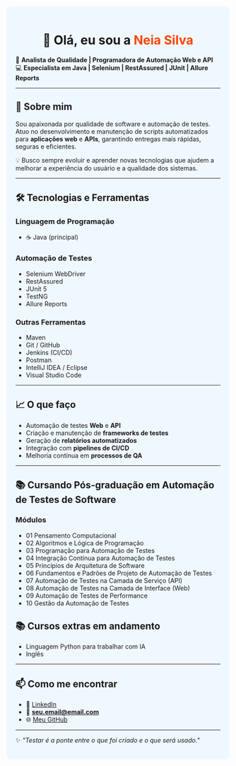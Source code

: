 <div style="background-color:#f0f8ff; padding: 20px; border-radius: 10px;">

<h1 align="center">👋 Olá, eu sou a <span style="color:#FF4500;">Neia Silva</span></h1>

🎯 <b>Analista de Qualidade | Programadora de Automação Web e API</b>  
💻 <b>Especialista em Java | Selenium | RestAssured | JUnit | Allure Reports</b>  

---
## 🚀 Sobre mim
Sou apaixonada por qualidade de software e automação de testes.  
Atuo no desenvolvimento e manutenção de scripts automatizados para <b>aplicações web</b> e <b>APIs</b>, garantindo entregas mais rápidas, seguras e eficientes.  

💡 Busco sempre evoluir e aprender novas tecnologias que ajudem a melhorar a experiência do usuário e a qualidade dos sistemas.

---
## 🛠️ Tecnologias e Ferramentas

### **Linguagem de Programação**
- ☕ Java (principal)

### **Automação de Testes**
- Selenium WebDriver  
- RestAssured  
- JUnit 5  
- TestNG  
- Allure Reports  

### **Outras Ferramentas**
- Maven  
- Git / GitHub  
- Jenkins (CI/CD)  
- Postman  
- IntelliJ IDEA / Eclipse
- Visual Studio Code

---
## 📈 O que faço
- Automação de testes **Web** e **API**  
- Criação e manutenção de **frameworks de testes**  
- Geração de **relatórios automatizados**  
- Integração com **pipelines de CI/CD**  
- Melhoria contínua em **processos de QA**

---
## 📚 Cursando Pós-graduação em Automação de Testes de Software

### **Módulos**
- 01 Pensamento Computacional
- 02 Algoritmos e Lógica de Programação
- 03 Programação para Automação de Testes
- 04 Integração Contínua para Automação de Testes                                              
- 05 Princípios de Arquitetura de Software    
- 06 Fundamentos e Padrões de Projeto de Automação de Testes  
- 07 Automação de Testes na Camada de Serviço (API)
- 08 Automação de Testes na Camada de Interface (Web)
- 09 Automação de Testes de Performance   
- 10 Gestão da Automação de Testes   
                                                
## 📚 Cursos extras em andamento
- Linguagem Python para trabalhar com IA
- Inglês  

---

## 📫 Como me encontrar
- 💼 [LinkedIn](www.linkedin.com/in/erineia-silva-neia-🏳️‍🌈-87544751)  
- 📧 **seu.email@email.com**  
- 🌐 [Meu GitHub](https://github.com/erineia)

---

✨ _"Testar é a ponte entre o que foi criado e o que será usado."_  

</div>
